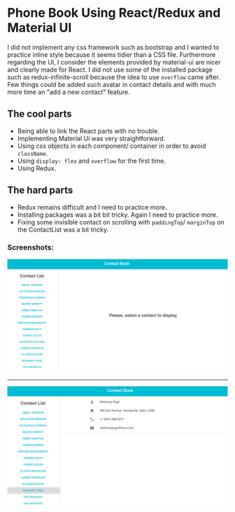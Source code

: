 # Phone Book Using React/Redux and Material UI

I did not implement any css framework such as bootstrap and I wanted to practice inline style because it seems tidier than a CSS file. Furthermore regarding the UI, I consider the elements provided by material-ui are nicer and clearly made for React. I did not use some of the installed package such as redux-infinite-scroll because the idea to use ```overflow``` came after.
Few things could be added such avatar in contact details and with much more time an "add a new contact" feature.

## The cool parts
- Being able to link the React parts with no trouble.
- Implementing Material Ui was very straightforward.
- Using css objects in each component/ container in order to avoid ```className```.
- Using ```display: flex``` and ```overflow``` for the first time.
- Using Redux.

## The hard parts
- Redux remains difficult and I need to practice more.
- Installing packages was a bit bit tricky. Again I need to practice more.
- Fixing some invisible contact on scrolling with ```paddingTop```/ ```marginTop``` on the ContactList was a bit tricky.

### Screenshots:

![alt text](https://github.com/sylvain75/phone_book-react_redux/blob/master/public/screenShots/ScreenShot1.png "screenShot1")
***
![alt text](https://github.com/sylvain75/phone_book-react_redux/blob/master/public/screenShots/ScreenShot2.png "screenShot2")
